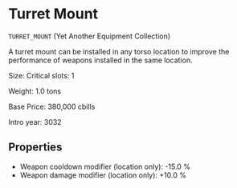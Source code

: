 # Turret Mount

`TURRET_MOUNT` (Yet Another Equipment Collection)

A turret mount can be installed in any torso location to improve the performance of weapons installed in the same location.

Size: Critical slots: 1

Weight: 1.0 tons

Base Price: 380,000 cbills

Intro year: 3032

## Properties
* Weapon cooldown modifier (location only): -15.0 %
* Weapon damage modifier (location only): +10.0 %
